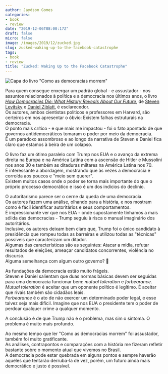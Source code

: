 ```yaml
---
author: Jaydson Gomes
categories:
- book
- review
date: "2019-12-06T08:00:17Z"
draft: false
micro: false
image: /images/2019/12/zucked.jpg
slug: zucked-waking-up-to-the-facebook-catastrophe
tags:
- book
- review
title: "Zucked: Waking Up to the Facebook Catastrophe"
---
```

![Capa do livro "Como as democracias morrem"](/images/2019/12/how-democracies-die.jpeg)  

Para quem consegue enxergar um padrão global - e assustador - nos assuntos relacionados à política e a democracia nos últimos anos, o livro [_How Democracies Die: What History Reveals About Our Future_](https://www.goodreads.com/book/show/35356384-how-democracies-die), de [Steven Levitsky](https://en.wikipedia.org/wiki/Steven_Levitsky) e [Daniel Ziblatt](https://scholar.harvard.edu/dziblatt/home), é esclarecedor.  
Os autores, ambos cientistas políticos e professores em Harvard, são certeiros em nos apresentar o óbvio: Existem falhas estruturais na democracia.  
O ponto mais crítico - e que mais me impactou - foi o fato apontado de que governos antidemocráticos tomaram o poder por meio da democracia.  
É um paradoxo assombroso e ao longo da narrativa de Steven e Daniel fica claro que estamos à beira de um colapso.  

O livro faz um ótimo paralelo com Trump nos EUA e o avanço da extrema direita na Europa e na América Latina com a ascensão de Hitler e Mussolini nos anos 30 e também as ditaduras miltares na América Latina nos 70.  
É interessante a abordagem, mostrando que às vezes a democracia é corroída aos poucos e "meio sem querer".  
Existem muitos casos onde o poder se torna mais importante do que o próprio processo democrático e isso é um dos indícios do declínio.  

O autoritarismo parece ser o cerne da queda de uma democracia.  
Os autores fazem uma análise, olhando para a história, e nos mostram como é fácil identificar autoritários e seus comportamentos.  
É impressionante ver que nos EUA - onde supostamente tínhamos a mais sólida das democracias - Trump seguiu à risca o manual imaginário dos autoritários.  
Inclusive, os autores deixam bem claro que, Trump foi o único candidato à presidência que rompeu todas as barreiras e utilizou todas as "técnicas" possíveis que caracterizam um ditador.  
Algumas das características são as seguintes: Atacar a mídia, refutar resultados de eleições, ameaçar candidatos concorrentes, violência no discurso.  
Alguma semelhança com algum outro governo? 🤔  

As fundações da democracia estão muito frágeis.  
Steven e Daniel salientam que duas normas básicas devem ser seguidas para uma democracia funcionar bem: _mutual toleration_ e _forbearance_.  
_Mutual toleration_ é aceitar que um oponente político é legítimo. É aceitar que rivais também são cidadãos leais.  
 _Forbearance_ é o ato de não exercer um determinado poder legal, e esse talvez seja mais difícil. Imagine que nos EUA o presidente tem o poder de perdoar qualquer crime a qualquer momento.  

A conclusão é de que Trump não é o problema, mas sim o sintoma. O problema é muito mais profundo.  

Ao mesmo tempo que ler "Como as democracias morrem" foi assustador, também foi muito gratificante.  
As análises, contrapontos e comparações com a história me fizeram refletir bastante sobre o momento atual que vivemos no Brasil.  
A democracia pode estar quebrada em alguns pontos e sempre haverão aqueles que tentarão derruba-la de vez, porém, um futuro ainda mais democrático e justo é possível.  
